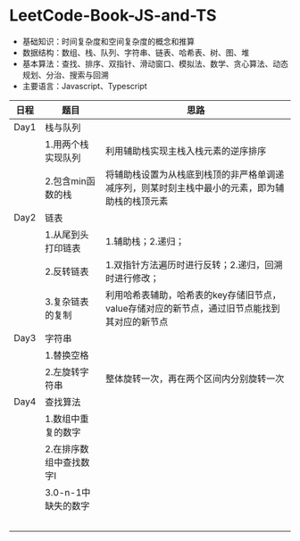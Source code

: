 # LeetCode-Book-JS-and-TS

- 基础知识：时间复杂度和空间复杂度的概念和推算
- 数据结构：数组、栈、队列、字符串、链表、哈希表、树、图、堆
- 基本算法：查找、排序、双指针、滑动窗口、模拟法、数学、贪心算法、动态规划、分治、搜索与回溯
- 主要语言：Javascript、Typescript

| 日程 | 题目                     | 思路                                                                                           |
| ---- | ------------------------ | ---------------------------------------------------------------------------------------------- |
| Day1 | 栈与队列                 |                                                                                                |
|      | 1.用两个栈实现队列       | 利用辅助栈实现主栈入栈元素的逆序排序                                                           |
|      | 2.包含min函数的栈        | 将辅助栈设置为从栈底到栈顶的非严格单调递减序列，则某时刻主栈中最小的元素，即为辅助栈的栈顶元素 |
| Day2 | 链表                     |                                                                                                |
|      | 1.从尾到头打印链表       | 1.辅助栈；2.递归；                                                                             |
|      | 2.反转链表               | 1.双指针方法遍历时进行反转；2.递归，回溯时进行修改；                                           |
|      | 3.复杂链表的复制         | 利用哈希表辅助，哈希表的key存储旧节点，value存储对应的新节点，通过旧节点能找到其对应的新节点   |
| Day3 | 字符串                   |                                                                                                |
|      | 1.替换空格               |                                                                                                |
|      | 2.左旋转字符串           | 整体旋转一次，再在两个区间内分别旋转一次                                                       |
| Day4 | 查找算法                 |                                                                                                |
|      | 1.数组中重复的数字       |                                                                                                |
|      | 2.在排序数组中查找数字Ⅰ |                                                                                                |
|      | 3.0-n-1中缺失的数字      |                                                                                                |
|      |                          |                                                                                                |
|      |                          |                                                                                                |
|      |                          |                                                                                                |
|      |                          |                                                                                                |
|      |                          |                                                                                                |
